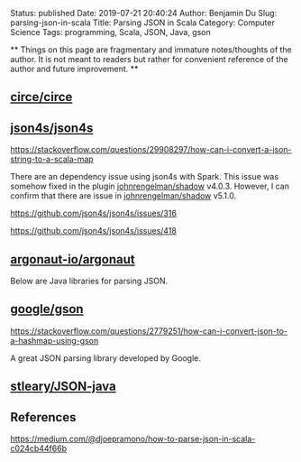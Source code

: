 Status: published
Date: 2019-07-21 20:40:24
Author: Benjamin Du
Slug: parsing-json-in-scala
Title: Parsing JSON in Scala
Category: Computer Science
Tags: programming, Scala, JSON, Java, gson

**
Things on this page are fragmentary and immature notes/thoughts of the author.
It is not meant to readers but rather for convenient reference of the author and future improvement.
**


## [circe/circe](https://github.com/circe/circe)

## [json4s/json4s](https://github.com/json4s/json4s)

https://stackoverflow.com/questions/29908297/how-can-i-convert-a-json-string-to-a-scala-map

There are an dependency issue using json4s with Spark. 
This issue was somehow fixed in the plugin 
[johnrengelman/shadow](https://github.com/johnrengelman/shadow) v4.0.3.
However, 
I can confirm that there are issue in 
[johnrengelman/shadow](https://github.com/johnrengelman/shadow) v5.1.0.


https://github.com/json4s/json4s/issues/316

https://github.com/json4s/json4s/issues/418

## [argonaut-io/argonaut](https://github.com/argonaut-io/argonaut)



Below are Java libraries for parsing JSON.

## [google/gson](https://github.com/google/gson)

https://stackoverflow.com/questions/2779251/how-can-i-convert-json-to-a-hashmap-using-gson

A great JSON parsing library developed by Google.

## [stleary/JSON-java](https://github.com/stleary/JSON-java)


## References

https://medium.com/@djoepramono/how-to-parse-json-in-scala-c024cb44f66b
